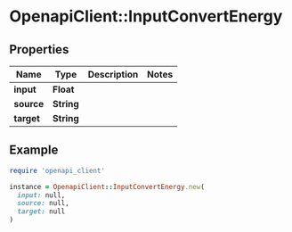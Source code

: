 # OpenapiClient::InputConvertEnergy

## Properties

| Name | Type | Description | Notes |
| ---- | ---- | ----------- | ----- |
| **input** | **Float** |  |  |
| **source** | **String** |  |  |
| **target** | **String** |  |  |

## Example

```ruby
require 'openapi_client'

instance = OpenapiClient::InputConvertEnergy.new(
  input: null,
  source: null,
  target: null
)
```

